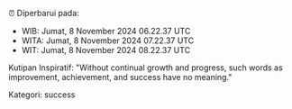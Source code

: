 ⏰ Diperbarui pada:
- WIB: Jumat, 8 November 2024 06.22.37 UTC
- WITA: Jumat, 8 November 2024 07.22.37 UTC
- WIT: Jumat, 8 November 2024 08.22.37 UTC

Kutipan Inspiratif:
"Without continual growth and progress, such words as improvement, achievement, and success have no meaning."


Kategori: success

